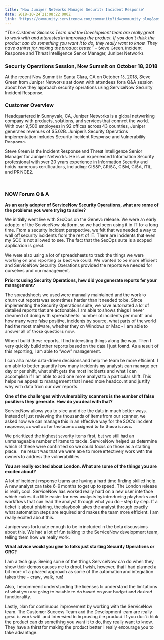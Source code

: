 ```yaml
---
title: "How Juniper Networks Manages Security Incident Response"
date: 2018-10-24T21:08:22.000Z
link: "https://community.servicenow.com/community?id=community_blog&sys_id=357dbf5edb912380f0612183ca96190f"
---
```

<p><em>“The Customer Success Team and the Development team are really great to work with and interested in improving the product. If you don’t think the product can do something you want it to do, they really want to know. They have a thirst for making the product better.” – </em>Steve Green, Incident Response and Threat Intelligence Senior Manager, Juniper Networks</p>
<h3>Security Operations Session, Now Summit on October 18, 2018</h3>
<p>At the recent Now Summit in Santa Clara, CA on October 18, 2018, Steve Green from Juniper Networks sat down with attendees for a Q&amp;A session about how they approach security operations using ServiceNow Security Incident Response.</p>
<h3>Customer Overview</h3>
<p>Headquartered in Sunnyvale, CA, Juniper Networks is a global networking company with products, solutions, and services that connect the world. With over 9,500 employees in 92 offices across 43 countries, Juniper generates revenues of $5.02B. Juniper’s Security Operations implementation includes Security Incident Response and Vulnerability Response.</p>
<p>Steve Green is the Incident Response and Threat Intelligence Senior Manager for Juniper Networks. He is an experienced Information Security professional with over 20 years experience in Information Security and holds numerous certifications, including: CISSP, CRISC, CISM, CISA, ITIL, and PRINCE2.</p>
<p> </p>
<h3>NOW Forum Q &amp; A</h3>
<p><strong>As an early adopter of ServiceNow Security Operations, what are some of the problems you were trying to solve?</strong></p>
<p>We initially went live with SecOps on the Geneva release. We were an early adopter of the ServiceNow platform, so we had been using it in IT for a long time. From a security incident perspective, we felt that we needed a way to wall off security incidents from the rest of IT. There are incidents that even my SOC is not allowed to see. The fact that the SecOps suite is a scoped application is great.</p>
<p>We were also using a lot of spreadsheets to track the things we were working on and reporting as best we could. We wanted to be more efficient and ServiceNow Security Operations provided the reports we needed for ourselves and our management.</p>
<p><strong>Prior to using Security Operations, how did you generate reports for your management?</strong></p>
<p>The spreadsheets we used were manually maintained and the work to churn out reports was sometimes harder than it needed to be. Since implementing the Security Operations suite, we have automated a lot of detailed reports that are actionable. I am able to shows things I never dreamed of doing with spreadsheets: number of incidents per month and how many were false positive, incidents by source, what parts of the world had the most malware, whether they on Windows or Mac – I am able to answer all of those questions now.</p>
<p>When I build these reports, I find interesting things along the way. Then I very quickly build other reports based on the data I just found. As a result of this reporting, I am able to “wow” management.</p>
<p>I can also make data-driven decisions and help the team be more efficient. I am able to better quantify how many incidents my analysts can manage per day or per shift, what shift gets the most incidents and what I can accomplish if I am able to add one more analyst to a particular shift. This helps me appeal to management that I need more headcount and justify why with data from our own reports.</p>
<p><strong>One of the challenges with vulnerability scanners is the number of false positives they generate. How do you deal with that?</strong></p>
<p>ServiceNow allows you to slice and dice the data in much better ways. Instead of just reviewing the thousands of items from our scanner, we asked how we can manage this in an effective way for the SOC’s incident response, as well as for the teams assigned to fix these issues.</p>
<p>We prioritized the highest severity items first, but we still had an unmanageable number of items to tackle. ServiceNow helped us determine which of these were confirmed so we could focus on those as a starting place. The result was that we were able to more effectively work with the owners to address the vulnerabilities.</p>
<p><strong>You are really excited about London. What are some of the things you are excited about?</strong></p>
<p>A lot of incident response teams are having a hard time finding skilled help. A new analyst can take 6-9 months to get up to speed. The London release is really cool. ServiceNow has worked really hard on a new user interface which makes it a little easier for new analysts by introducing playbooks and workflows that can lead the analyst through what you do – step by step. If a ticket is about phishing, the playbook takes the analyst through exactly what automation steps are required and makes the team more efficient. I am really excited about this.</p>
<p>Juniper was fortunate enough to be in included in the beta discussions about this. We had a lot of fun talking to the ServiceNow development team, telling them how we really work.</p>
<p><strong>What advice would you give to folks just starting Security Operations or GRC?</strong></p>
<p>I am a tech guy. Seeing some of the things ServiceNow can do when they show their demos causes me to drool. I wish, however, that I had planned a bit more of a phased approach as some of the automation and integration takes time – crawl, walk, run!</p>
<p>Also, I recommend understanding the licenses to understand the limitations of what you are going to be able to do based on your budget and desired functionality.</p>
<p>Lastly, plan for continuous improvement by working with the ServiceNow team. The Customer Success Team and the Development team are really great to work with and interested in improving the product. If you don’t think the product can do something you want it to do, they really want to know. They have a thirst for making the product better. I really encourage you to take advantage.</p>
<p> </p>